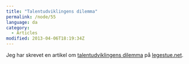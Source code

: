 ```yaml
---
title: "Talentudviklingens dilemma"
permalink: /node/55
language: da
category:
  - Articles
modified: 2013-04-06T18:19:34Z
---
```


Jeg har skrevet en artikel om [talentudviklingens dilemma](http://legestue.net/blog/talentudviklingens-dilemma) på [legestue.net](http://legestue.net).
